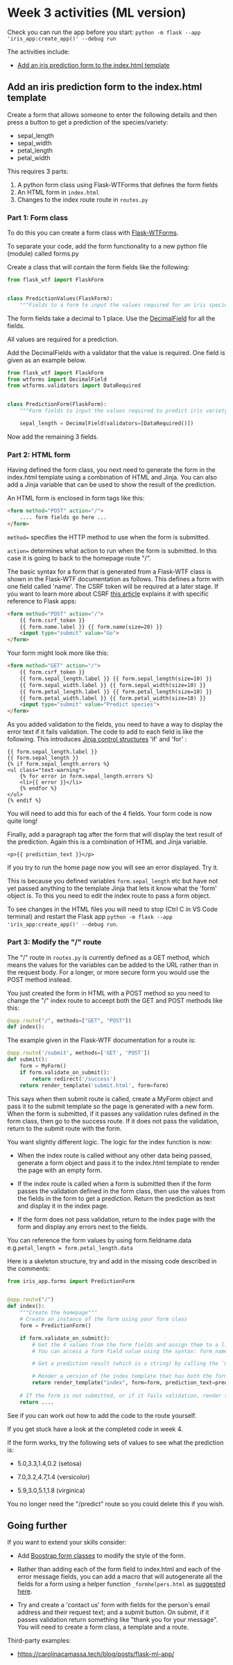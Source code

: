 # Week 3 activities (ML version)

Check you can run the app before you start:
`python -m flask --app 'iris_app:create_app()' --debug run`

The activities include:

- [Add an iris prediction form to the index.html template](#add-a-form-to-the-indexhtml-template)

## Add an iris prediction form to the index.html template

Create a form that allows someone to enter the following details and then press a button to get a prediction of the species/variety:

- sepal_length
- sepal_width
- petal_length
- petal_width

This requires 3 parts:

1. A python form class using Flask-WTForms that defines the form fields
2. An HTML form in `index.html`
3. Changes to the index route route in `routes.py`

### Part 1: Form class

To do this you can create a form class with [Flask-WTForms](https://flask-wtf.readthedocs.io/en/1.0.x/quickstart/#creating-forms).

To separate your code, add the form functionality to a new python file (module) called forms.py

Create a class that will contain the form fields like the following:

```python
from flask_wtf import FlaskForm


class PredictionValues(FlaskForm):
    """Fields to a form to input the values required for an iris species prediction"""

```

The form fields take a decimal to 1 place. Use the [DecimalField](https://wtforms.readthedocs.io/en/2.3.x/fields/#wtforms.fields.DecimalField) for all the fields.

All values are required for a prediction.

Add the DecimalFields with a validator that the value is required. One field is given as an example below.

```python
from flask_wtf import FlaskForm
from wtforms import DecimalField
from wtforms.validators import DataRequired


class PredictionForm(FlaskForm):
    """Form fields to input the values required to predict iris variety"""

    sepal_length = DecimalField(validators=[DataRequired()])
```

Now add the remaining 3 fields.

### Part 2: HTML form

Having defined the form class, you next need to generate the form in the index.html template using a combination of HTML and Jinja. You can also add a Jinja variable that can be used to show the result of the prediction.

An HTML form is enclosed in form tags like this:

```html
<form method="POST" action="/">
    .... form fields go here ...
</form>
```

`method=` specifies the HTTP method to use when the form is submitted.

`action=` determines what action to run when the form is submitted. In this case it is going to back to the homepage route "/".

The basic syntax for a form that is generated from a Flask-WTF class is shown in the Flask-WTF documentation as follows. This defines a form with one field called 'name'. The CSRF token will be required at a later stage. If you want to learn more about CSRF [this article](https://testdriven.io/blog/csrf-flask/) explains it with specific reference to Flask apps:

```html
<form method="POST" action="/">
    {{ form.csrf_token }}
    {{ form.name.label }} {{ form.name(size=20) }}
    <input type="submit" value="Go">
</form>
```

Your form might look more like this:

```html
<form method="GET" action="/">
    {{ form.csrf_token }}
    {{ form.sepal_length.label }} {{ form.sepal_length(size=10) }}
    {{ form.sepal_width.label }} {{ form.sepal_width(size=10) }}
    {{ form.petal_length.label }} {{ form.petal_length(size=10) }}
    {{ form.petal_width.label }} {{ form.petal_width(size=10) }}
    <input type="submit" value="Predict species">
</form>
```

As you added validation to the fields, you need to have a way to display the error text if it fails validation. The code to add to each field is like the following. This introduces [Jinja control structures](https://jinja.palletsprojects.com/en/3.1.x/templates/#list-of-control-structures) 'if' and 'for' :

```jinja
{{ form.sepal_length.label }}
{{ form.sepal_length }}
{% if form.sepal_length.errors %}
<ul class="text-warning">
    {% for error in form.sepal_length.errors %}
    <li>{{ error }}</li>
    {% endfor %}
</ul>
{% endif %}
```

You will need to add this for each of the 4 fields. Your form code is now quite long!

Finally, add a paragraph tag after the form that will display the text result of the prediction. Again this is a combination of HTML and Jinja variable.

`<p>{{ prediction_text }}</p>`

If you try to run the home page now you will see an error displayed. Try it.

This is because you defined variables `form.sepal_length` etc but have not yet passed anything to the template Jinja that lets it know what the 'form' object is. To this you need to edit the index route to pass a form object.

To see changes in the HTML files you will need to stop (Ctrl C in VS Code terminal) and restart the Flask app `python -m flask --app 'iris_app:create_app()' --debug run`.

### Part 3: Modify the "/" route

The "/" route in `routes.py` is currently defined as a GET method, which means the values for the variables can be added to the URL rather than in the request body. For a longer, or more secure form you would use the POST method instead.

You just created the form in HTML with a POST method so you need to change the "/" index route to acceept both the GET and POST methods like this:

```python
@app.route("/", methods=["GET", "POST"])
def index():
```

The example given in the Flask-WTF documentation for a route is:

```python
@app.route('/submit', methods=['GET', 'POST'])
def submit():
    form = MyForm()
    if form.validate_on_submit():
        return redirect('/success')
    return render_template('submit.html', form=form)
```

This says when then submit route is called, create a MyForm object and pass it to the submit template so the page is generated with a new form. When the form is submitted, if it passes any validation rules defined in the form class, then go to the success route. If it does not pass the validation, return to the submit route with the form.

You want slightly different logic. The logic for the index function is now:

- When the index route is called without any other data being passed, generate a form object and pass it to the index.html template to render the page with an empty form.

- If the index route is called when a form is submitted then if the form passes the validation defined in the form class, then use the values from the fields in the form to get a prediction. Return the prediction as text and display it in the index page.

- If the form does not pass validation, return to the index page with the form and display any errors next to the fields.

You can reference the form values by using form.fieldname.data e.g.`petal_length = form.petal_length.data`

Here is a skeleton structure, try and add in the missing code described in the comments:

```python
from iris_app.forms import PredictionForm


@app.route("/")
def index():
    """Create the homepage"""
    # Create an instance of the form using your form class
    form = PredictionForm()

    if form.validate_on_submit():
        # Get the 4 values from the form fields and assign them to a list variable
        # You can access a form field value using the syntax: form_name.field_name.data e.g. form.sepal_length.data

        # Get a prediction result (which is a string) by calling the `make_prediction(flower_values)` method where `flower_values` is the list variable you created in the step above

        # Render a version of the index template that has both the form and the prediction text variable
        return render_template("index", form=form, prediction_text=prediction_result)
    
    # If the form is not submitted, or if it fails validation, render the index with just the form
    return ....
```

See if you can work out how to add the code to the route yourself.

If you get stuck have a look at the completed code in week 4.

If the form works, try the following sets of values to see what the prediction is:

- 5.0,3.3,1.4,0.2 (setosa)

- 7.0,3.2,4.7,1.4 (versicolor)

- 5.9,3.0,5.1,1.8 (virginica)

You no longer need the "/predict" route so you could delete this if you wish.

## Going further

If you want to extend your skills consider:

- Add [Boostrap form classes](https://getbootstrap.com/docs/5.2/forms/overview/) to modify the style of the form.

- Rather than adding each of the form field to index.html and each of the error message fields, you can add a macro that will autogenerate all the fields for a form using a helper function `_formhelpers.html` as [suggested here](https://flask.palletsprojects.com/en/2.2.x/patterns/wtforms/#forms-in-templates).

- Try and create a 'contact us' form with fields for the person's email address and their request text; and a submit button. On submit, if it passes validation return something like "thank you for your message". You will need to create a form class, a template and a route.

Third-party examples:

- <https://carolinacamassa.tech/blog/posts/flask-ml-app/>
